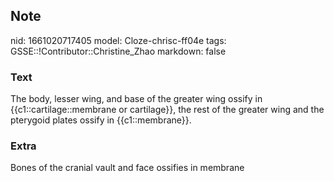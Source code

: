 ## Note
nid: 1661020717405
model: Cloze-chrisc-ff04e
tags: GSSE::!Contributor::Christine_Zhao
markdown: false

### Text
<div>
  <div>
    <div>
      <div>
        The body, lesser wing, and base of the greater wing ossify
        in {{c1::cartilage::membrane or cartilage}}, the rest of
        the greater wing and the pterygoid plates ossify in
        {{c1::membrane}}.
      </div>
    </div>
  </div>
</div>

### Extra
Bones of the cranial vault and face ossifies in membrane
